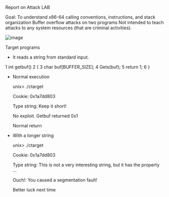 Report on Attack LAB


Goal: To understand x86-64 calling conventions, instructions, and stack organization
      Buffer overflow attacks on two programs
      Not intended to teach attacks to any system resources (that are criminal activities).

![image](https://user-images.githubusercontent.com/90389456/192702449-dddc30d5-2b85-4c5e-a5fe-09e265dc9cb6.png)



Target programs

  - It reads a string from standard input.

1 	int getbuf()
2 	{
3 		char buf[BUFFER_SIZE];
4 		Gets(buf);
5 		return 1;
6      }

  - Normal execution
    
    unix> ./ctarget
    
    Cookie: 0x1a7dd803
    
    Type string: Keep it short!
    
    No exploit. Getbuf returned 0x1
    
    Normal return
    
    

  - With a longer string

    unix> ./ctarget

    Cookie: 0x1a7dd803

    Type string: This is not a very interesting string, but it has the property ...

    Ouch!: You caused a segmentation fault!

    Better luck next time

